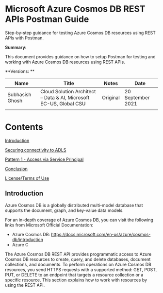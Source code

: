 # Microsoft Azure Cosmos DB REST APIs Postman Guide
Step-by-step guidance for testing Azure Cosmos DB resources using REST APIs with Postman.

**Summary:**

This document provides guidance on how to setup Postman for testing and working with Azure Cosmos DB resources using REST APIs.

**Versions: **

| **Name** | **Title** | **Notes** | **Date** |
| --- | --- | --- | --- |
| Subhasish Ghosh | Cloud Solution Architect – Data &amp; AI, Microsoft EC-US, Global CSU | Original | 20 September 2021 |
|   |   |   |   |

# Contents

[Introduction](#Introduction)

[Securing connectivity to ADLS](#securing-connectivity-to-ADLS) 

[Pattern 1 - Access via Service Principal](#Pattern-1---Access-via-Service-Principal)



[Conclusion](#Conclusion)

[License/Terms of Use](#License/Terms-of-Use)


## Introduction

Azure Cosmos DB is a globally distributed multi-model database that supports the document, graph, and key-value data models. 

For an in-depth coverage of Azure Cosmos DB, you can visit the following links from Microsoft Official Documentation:
- Azure Cosmos DB: https://docs.microsoft.com/en-us/azure/cosmos-db/introduction
- Azure C

The Azure Cosmos DB REST API provides programmatic access to Azure Cosmos DB resources to create, query, and delete databases, document collections, and documents. To perform operations on Azure Cosmos DB resources, you send HTTPS requests with a supported method: GET, POST, PUT, or DELETE to an endpoint that targets a resource collection or a specific resource. This section explains how to work with resources by using the REST API.
